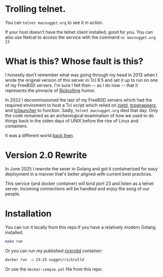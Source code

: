 # Trolling telnet.

You can `telnet macnugget.org` to see it in action.

If your host doesn't have the telnet client installed, good for you. You can also
use Netcat to access the service with the command `nc macnugget.org 23`

# What is this? Whose fault is this?

I honestly don't remember what was going through my head in 2013 when I wrote
the original version of this server in Tcl 8.5 and set it up to run on one of
my FreeBSD servers. I'm sure I felt then -- as I do now -- that it represents
the pinnacle of [Rickrolling] humor.

In 2022 I decommissioned the last of my FreeBSD servers which had the required
enviroment to host a Tcl script which relied on [inetd], [tcpwrappers], and
[tcllauncher] to function. Sadly, `telnet macnugget.org` died that day. Only
the code remained as an archeological examination of how we used to do things
back in the olden days of UNIX before the rise of Linux and containers.

It was a different world [back then](https://github.com/nugget/rickroll/tree/02f031511578bc33fd5b3df10f857620042bc857).

# Version 2.0 Rewrite

In June 2025 I rewrote the sever in Golang and got it containerized for easy
deployment in a manner that's better aligned with current best practices.

This service (and docker container) will bind port 23 and listen as a telnet server.
Incoming connections will be handled and enjoy the song of our people.

# Installation

You can run it locally from this repo if you have a relatively modern Golang installed.

```sh
make run
```

Or you can run my published [rickrolld](https://hub.docker.com/r/nugget/rickrolld) container:

```sh
docker run -p 23:23 nugget/rickrolld
```

Or use the `docker-compse.yml` file from this repo.

[Rickrolling]: https://en.wikipedia.org/wiki/Rickrolling
[inetd]: https://man.freebsd.org/cgi/man.cgi?inetd
[tcpwrappers]: https://en.wikipedia.org/wiki/TCP_Wrappers
[tcllauncher]: https://github.com/flightaware/tcllauncher
